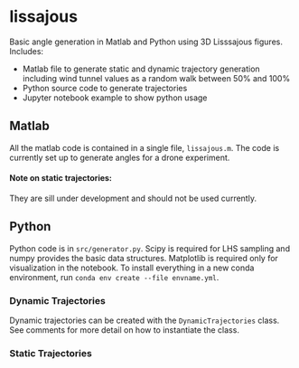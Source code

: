 # lissajous
Basic angle generation in Matlab and Python using 3D Lisssajous figures. Includes:
- Matlab file to generate static and dynamic trajectory generation including wind tunnel values as a random walk between 50% and 100%
- Python source code to generate trajectories
- Jupyter notebook example to show python usage

## Matlab
All the matlab code is contained in a single file, `lissajous.m`. The code is currently set up to generate angles for a drone experiment.
#### Note on static trajectories:
They are sill under development and should not be used currently.
## Python
Python code is in `src/generator.py`. Scipy is required for LHS sampling and numpy provides the basic data structures.
Matplotlib is required only for visualization in the notebook. To install everything in a new conda environment, run
`conda env create --file envname.yml`.
### Dynamic Trajectories
Dynamic trajectories can be created with the `DynamicTrajectories` class. See comments for more detail on how to instantiate the class.
### Static Trajectories